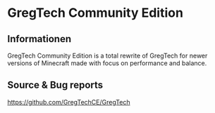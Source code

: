 # GregTech Community Edition

## Informationen

GregTech Community Edition is a total rewrite of GregTech for newer versions of Minecraft made with focus on performance and balance.

## Source & Bug reports

https://github.com/GregTechCE/GregTech